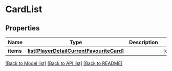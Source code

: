 # CardList

## Properties
Name | Type | Description | Notes
------------ | ------------- | ------------- | -------------
**items** | [**list[PlayerDetailCurrentFavouriteCard]**](PlayerDetailCurrentFavouriteCard.md) |  | [optional] 

[[Back to Model list]](../README.md#documentation-for-models) [[Back to API list]](../README.md#documentation-for-api-endpoints) [[Back to README]](../README.md)



